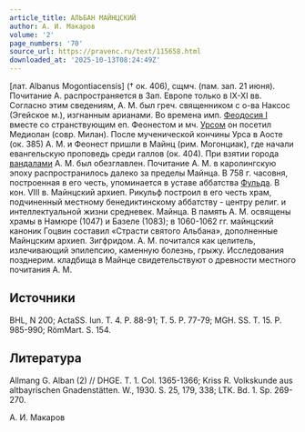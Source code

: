 ```yaml
---
article_title: АЛЬБАН МАЙНЦСКИЙ
author: А. И. Макаров
volume: '2'
page_numbers: '70'
source_url: https://pravenc.ru/text/115658.html
downloaded_at: '2025-10-13T08:24:49Z'
---
```


[лат. Albanus Mogontiacensis] († ок. 406), сщмч. (пам. зап. 21 июня). Почитание А. распространяется в Зап. Европе только в IX-XI вв. Согласно этим сведениям, А. М. был греч. священником с о-ва Наксос (Эгейское м.), изгнанным арианами. Во времена имп. [Феодосия I](<https://pravenc.ru/text/Феодосий I.html>) вместе со странствующим еп. Феонестом и мч. [Урсом](https://pravenc.ru/text/Урсом.html) он посетил Медиолан (совр. Милан). После мученической кончины Урса в Аосте (ок. 385) А. М. и Феонест пришли в Майнц (рим. Могонциак), где начали евангельскую проповедь среди галлов (ок. 404). При взятии города [вандалами](https://pravenc.ru/text/Вандалы.html) А. М. был обезглавлен. Почитание А. М. в каролингскую эпоху распространилось далеко за пределы Майнца. В 758 г. часовня, построенная в его честь, упоминается в уставе аббатства [Фульда](https://pravenc.ru/text/Фульда.html). В кон. VIII в. Майнцский архиеп. Рикульф построил в его честь храм, подчиненный местному бенедиктинскому аббатству - центру религ. и интеллектуальной жизни средневек. Майнца. В память А. М. освящены храмы в Намюре (1047) и Базеле (1083); в 1060-1062 гг. майнцский каноник Гоцвин составил «Страсти святого Альбана», дополненные Майнцским архиеп. Зигфридом. А. М. почитался как целитель, излечивающий эпилепсию, каменную болезнь, грыжу. Исследования позднерим. кладбища в Майнце свидетельствуют о древности местного почитания А. М.

## Источники

BHL, N 200; ActaSS. Iun. T. 4. P. 88-91; T. 5. P. 77-79; MGH. SS. T. 15. P. 985-990; RömMart. S. 154.

## Литература

Allmang G. Alban (2) // DHGE. T. 1. Col. 1365-1366; Kriss R. Volkskunde aus altbayrischen Gnadenstätten. W., 1930. S. 25, 179, 338; LTK. Bd. 1. Sp. 269-270.

А. И. Макаров
